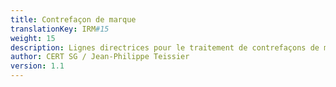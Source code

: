 ```yaml
---
title: Contrefaçon de marque
translationKey: IRM#15
weight: 15
description: Lignes directrices pour le traitement de contrefaçons de marques
author: CERT SG / Jean-Philippe Teissier
version: 1.1
---
```

